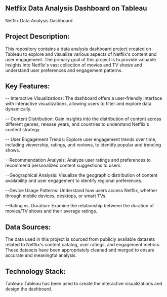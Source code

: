 ## Netflix Data Analysis Dashboard on Tableau

Netflix Data Analysis Dashboard

## Project Description:
This repository contains a data analysis dashboard project created on Tableau to explore and visualize various aspects of Netflix's content and user engagement. The primary goal of this project is to provide valuable insights into Netflix's vast collection of movies and TV shows and understand user preferences and engagement patterns.

## Key Features:

-- Interactive Visualizations: The dashboard offers a user-friendly interface with interactive visualizations, allowing users to filter and explore data dynamically.

-- Content Distribution: Gain insights into the distribution of content across different genres, release years, and countries to understand Netflix's content strategy.

-- User Engagement Trends: Explore user engagement trends over time, including viewership, ratings, and reviews, to identify popular and trending shows.

--Recommendation Analysis: Analyze user ratings and preferences to recommend personalized content suggestions to users.

--Geographical Analysis: Visualize the geographic distribution of content availability and user engagement to identify regional preferences.

--Device Usage Patterns: Understand how users access Netflix, whether through mobile devices, desktops, or smart TVs.

--Rating vs. Duration: Examine the relationship between the duration of movies/TV shows and their average ratings.

## Data Sources:
The data used in this project is sourced from publicly available datasets related to Netflix's content catalog, user ratings, and engagement metrics. These datasets have been appropriately cleaned and merged to ensure accurate and meaningful analysis.

## Technology Stack:

Tableau: Tableau has been used to create the interactive visualizations and design the dashboard.
